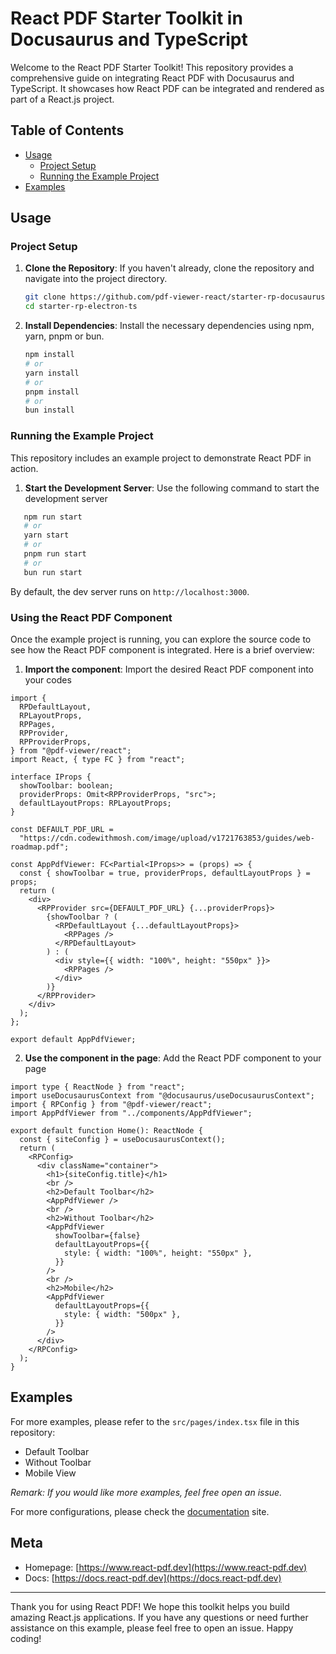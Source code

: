 # React PDF Starter Toolkit in Docusaurus and TypeScript

Welcome to the React PDF Starter Toolkit! This repository provides a comprehensive guide on integrating React PDF with Docusaurus and TypeScript. It showcases how React PDF can be integrated and rendered as part of a React.js project.

## Table of Contents

- [Usage](#usage)
  - [Project Setup](#project-setup)
  - [Running the Example Project](#running-the-example-project)
- [Examples](#examples)

## Usage

### Project Setup

1. **Clone the Repository**: If you haven't already, clone the repository and navigate into the project directory.

   ```bash
   git clone https://github.com/pdf-viewer-react/starter-rp-docusaurus-ts.git
   cd starter-rp-electron-ts
   ```

2. **Install Dependencies**: Install the necessary dependencies using npm, yarn, pnpm or bun.

   ```bash
   npm install
   # or
   yarn install
   # or
   pnpm install
   # or
   bun install
   ```

### Running the Example Project

This repository includes an example project to demonstrate React PDF in action.

1. **Start the Development Server**: Use the following command to start the development server

```bash
   npm run start
   # or
   yarn start
   # or
   pnpm run start
   # or
   bun run start
   ```
   
By default, the dev server runs on `http://localhost:3000`.

### Using the React PDF Component

Once the example project is running, you can explore the source code to see how the React PDF component is integrated. Here is a brief overview:

1.  **Import the component**: Import the desired React PDF component into your codes

```tsx
import {
  RPDefaultLayout,
  RPLayoutProps,
  RPPages,
  RPProvider,
  RPProviderProps,
} from "@pdf-viewer/react";
import React, { type FC } from "react";

interface IProps {
  showToolbar: boolean;
  providerProps: Omit<RPProviderProps, "src">;
  defaultLayoutProps: RPLayoutProps;
}

const DEFAULT_PDF_URL =
  "https://cdn.codewithmosh.com/image/upload/v1721763853/guides/web-roadmap.pdf";

const AppPdfViewer: FC<Partial<IProps>> = (props) => {
  const { showToolbar = true, providerProps, defaultLayoutProps } = props;
  return (
    <div>
      <RPProvider src={DEFAULT_PDF_URL} {...providerProps}>
        {showToolbar ? (
          <RPDefaultLayout {...defaultLayoutProps}>
            <RPPages />
          </RPDefaultLayout>
        ) : (
          <div style={{ width: "100%", height: "550px" }}>
            <RPPages />
          </div>
        )}
      </RPProvider>
    </div>
  );
};

export default AppPdfViewer;
```

2. **Use the component in the page**: Add the React PDF component to your page

```tsx
import type { ReactNode } from "react";
import useDocusaurusContext from "@docusaurus/useDocusaurusContext";
import { RPConfig } from "@pdf-viewer/react";
import AppPdfViewer from "../components/AppPdfViewer";

export default function Home(): ReactNode {
  const { siteConfig } = useDocusaurusContext();
  return (
    <RPConfig>
      <div className="container">
        <h1>{siteConfig.title}</h1>
        <br />
        <h2>Default Toolbar</h2>
        <AppPdfViewer />
        <br />
        <h2>Without Toolbar</h2>
        <AppPdfViewer
          showToolbar={false}
          defaultLayoutProps={{
            style: { width: "100%", height: "550px" },
          }}
        />
        <br />
        <h2>Mobile</h2>
        <AppPdfViewer
          defaultLayoutProps={{
            style: { width: "500px" },
          }}
        />
      </div>
    </RPConfig>
  );
}
```

## Examples

For more examples, please refer to the `src/pages/index.tsx` file in this repository:

- Default Toolbar
- Without Toolbar
- Mobile View

_Remark: If you would like more examples, feel free open an issue._

For more configurations, please check the [documentation](https://docs.react-pdf.dev) site.

## Meta

- Homepage: [https://www.react-pdf.dev](https://www.react-pdf.dev)
- Docs: [https://docs.react-pdf.dev](https://docs.react-pdf.dev)

---

Thank you for using React PDF! We hope this toolkit helps you build amazing React.js applications. If you have any questions or need further assistance on this example, please feel free to open an issue. Happy coding!
